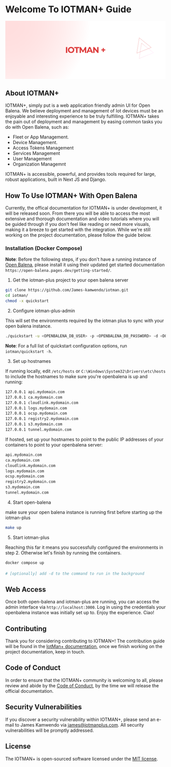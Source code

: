 # Welcome To IOTMAN+ Guide

![iotman-banner](IOTMAN+.png)

<!-- <p align="center">
  <a href="https://packagist.org/packages/James-kamwendo/framework"><img src="https://img.shields.io/packagist/l/James-kamwendo/framework" alt="License"></a>
</p> -->

## About IOTMAN+

IOTMAN+, simply put is a web application friendly admin UI for Open Balena. We believe deployment and management of Iot devices must be an enjoyable and interesting experience to be truly fulfilling. IOTMAN+ takes the pain out of deployment and management by easing common tasks you do with Open Balena, such as:

- Fleet or App Management.
- Device Management.
- Access Tokens Management
- Services Management
- User Management
- Organization Managemnt

IOTMAN+ is accessible, powerful, and provides tools required for large, robust applications, built in Next JS and Django.

## How To Use IOTMAN+ With Open Balena

Currently, the offical documentation for IOTMAN+ is under development, it will be released soon. From there you will be able to access the most extensive and thorough documentation and video tutorials where you will be guided through if you don't feel like reading or need more visuals, making it a breeze to get started with the integration. While we're still working on the project documentation, please follow the guide below.

### Installation (Docker Compose)

**Note**: Before the following steps, if you don't have a running instance of [Open Balena](https://open-balena.pages.dev/getting-started), please install it using their updated get started documentation `https://open-balena.pages.dev/getting-started/`.

1. Get the iotman-plus project to your open balena server

```sh
git clone https://github.com/James-kamwendo/iotman.git
cd iotman/
chmod -x quickstart
```

2. Configure iotman-plus-admin

This will set the environments required by the iotman plus to sync with your open balena instance.

```sh
./quickstart -u <OPENBALENA_DB_USER> -p <OPENBALENA_DB_PASSWORD> -d <DOMAIN> -P [OPENBALENA_DB_PORT] -i [PROTOCOL]
```

**Note**: For a full list of quickstart configuration options, run `iotman/quickstart -h`.

3. Set up hostnames

If running locally, edit `/etc/hosts` or `C:\Windows\System32\Drivers\etc\hosts` to include the hostnames to make sure you're openbalena is up and running:

```sh
127.0.0.1 api.mydomain.com
127.0.0.1 ca.mydomain.com
127.0.0.1 cloudlink.mydomain.com
127.0.0.1 logs.mydomain.com
127.0.0.1 ocsp.mydomain.com
127.0.0.1 registry2.mydomain.com
127.0.0.1 s3.mydomain.com
127.0.0.1 tunnel.mydomain.com
```

If hosted, set up your hostnames to point to the public IP addresses of your containers to point to your openbalena server:

```sh
api.mydomain.com
ca.mydomain.com
cloudlink.mydomain.com
logs.mydomain.com
ocsp.mydomain.com
registry2.mydomain.com
s3.mydomain.com
tunnel.mydomain.com
```

4. Start open-balena
   
make sure your open balena instance is running first before starting up the iotman-plus

```sh
make up
```

5. Start iotman-plus

Reaching this far it means you successfully configured the environments in step 2. Otherwise let's finish by running the containers.

```sh
docker compose up

# [optionally] add -d to the command to run in the background
```

## Web Access

Once both open-balena and iotman-plus are running, you can access the admin interface via `http://localhost:3000`.  Log in using the credentials your openbalena instance was initially set up to. Enjoy the experience. Ciao!

## Contributing

Thank you for considering contributing to IOTMAN+! The contribution guide will be found in the [IotMan+ documentation](https://iotman+.com/docs/contributions), once we finish working on the project documentation, keep in touch.

## Code of Conduct

In order to ensure that the IOTMAN+ community is welcoming to all, please review and abide by the [Code of Conduct](https://iotman+.com/docs/contributions#code-of-conduct), by the time we will release the official documentation.

## Security Vulnerabilities

If you discover a security vulnerability within IOTMAN+, please send an e-mail to James Kamwendo via [james@iotmanplus.com](mailto:james@iotmanplus.com). All security vulnerabilities will be promptly addressed.

## License

The IOTMAN+ is open-sourced software licensed under the [MIT license](https://opensource.org/licenses/MIT).
